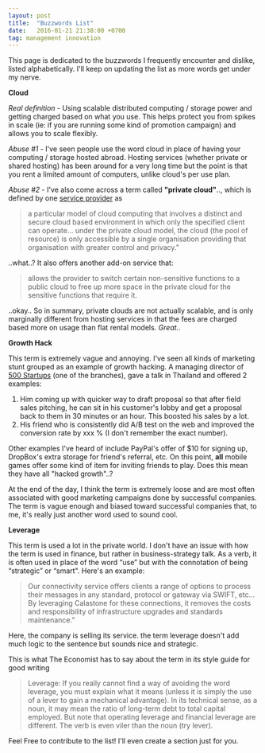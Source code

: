 ```yaml
---
layout: post
title:  "Buzzwords List"
date:   2016-01-21 21:38:00 +0700
tag: management innovation
---
```


This page is dedicated to the buzzwords I frequently encounter and dislike, listed alphabetically. I'll keep on updating the list as more words get under my nerve.

**Cloud**

*Real definition* - Using scalable distributed computing / storage power and getting charged based on what you use. This helps protect you from spikes in scale (ie: if you are running some kind of promotion campaign) and allows you to scale flexibly. 

*Abuse #1* - I've seen people use the word cloud in place of having your computing / storage hosted abroad. Hosting services (whether private or shared hosting) has been around for a very long time but the point is that you rent a limited amount of computers, unlike cloud's per use plan. 

*Abuse #2* - I've also come across a term called **"private cloud"**.., which is defined by one [service provider][sp] as 

>a particular model of cloud computing that involves a distinct and secure cloud based environment in which only the specified client can operate... under the private cloud model, the cloud (the pool of resource) is only accessible by a single organisation providing that organisation with greater control and privacy." 

..what..? It also offers another add-on service that: 

>allows the provider to switch certain non-sensitive functions to a public cloud to free up more space in the private cloud for the sensitive functions that require it. 

..okay.. So in summary, private clouds are not actually scalable, and is only marginally different from hosting services in that the fees are charged based more on usage than flat rental models. *Great..*

**Growth Hack**

This term is extremely vague and annoying. I've seen all kinds of marketing stunt grouped as an example of growth hacking. A managing director of [500 Startups][500] (one of the branches), gave a talk in Thailand and offered 2 examples:
 
 1. Him coming up with quicker way to draft proposal so that after field sales pitching, he can sit in his customer's lobby and get a proposal back to them in 30 minutes or an hour. This boosted his sales by a lot. 
 2. His friend who is consistently did A/B test on the web and improved the conversion rate by xxx % (I don't remember the exact number). 

Other examples I've heard of include PayPal's offer of $10 for signing up, DropBox's extra storage for friend's referral, etc. On this point, **all** mobile games offer some kind of item for inviting friends to play. Does this mean they have all "hacked growth"..?

At the end of the day, I think the term is extremely loose and are most often associated with good marketing campaigns done by successful companies. The term is vague enough and biased toward successful companies that, to me, it's really just another word used to sound cool. 

**Leverage**

This term is used a lot in the private world. I don't have an issue with how the term is used in finance, but rather in business-strategy talk. As a verb, it is often used in place of the word “use” but with the connotation of being “strategic” or “smart". Here's an example:

>Our connectivity service offers clients a range of options to process their messages in any standard, protocol or gateway via SWIFT, etc... By leveraging Calastone for these connections, it removes the costs and responsibility of infrastructure upgrades and standards maintenance.” 

Here, the company is selling its service. the term leverage doesn't add much logic to the sentence but sounds nice and strategic.

This is what The Economist has to say about the term in its style guide for good writing
    
>Leverage:
>If you really cannot find a way of avoiding the word leverage, you must explain what it means (unless it is simply the use of a lever to gain a mechanical advantage). In its technical sense, as a noun, it may mean the ratio of long-term debt to total capital employed. But note that operating leverage and financial leverage are different. The verb is even viler than the noun (try lever).

Feel Free to contribute to the list! I'll even create a section just for you.

[sp]: http://www.interoute.com/cloud-article/what-private-cloud
[500]: http://500.co/